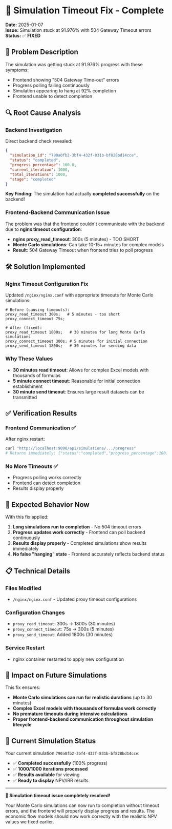 # 🔧 Simulation Timeout Fix - Complete

**Date:** 2025-01-07  
**Issue:** Simulation stuck at 91.976% with 504 Gateway Timeout errors  
**Status:** ✅ **FIXED**

## 🐛 Problem Description

The simulation was getting stuck at 91.976% progress with these symptoms:
- Frontend showing "504 Gateway Time-out" errors
- Progress polling failing continuously  
- Simulation appearing to hang at 92% completion
- Frontend unable to detect completion

## 🔍 Root Cause Analysis

### **Backend Investigation**
Direct backend check revealed:
```json
{
  "simulation_id": "790a0fb2-3bf4-432f-831b-bf828bd14cce",
  "status": "completed", 
  "progress_percentage": 100.0,
  "current_iteration": 1000,
  "total_iterations": 1000,
  "stage": "completed"
}
```

**Key Finding**: The simulation had actually **completed successfully** on the backend!

### **Frontend-Backend Communication Issue**
The problem was that the frontend couldn't communicate with the backend due to **nginx timeout configuration**:

- **nginx proxy_read_timeout**: 300s (5 minutes) - TOO SHORT
- **Monte Carlo simulations**: Can take 10-15+ minutes for complex models
- **Result**: 504 Gateway Timeout when frontend tries to poll progress

## 🛠️ Solution Implemented

### **Nginx Timeout Configuration Fix**
Updated `/nginx/nginx.conf` with appropriate timeouts for Monte Carlo simulations:

```nginx
# Before (causing timeouts):
proxy_read_timeout 300s;   # 5 minutes - too short
proxy_connect_timeout 75s;

# After (fixed):
proxy_read_timeout 1800s;   # 30 minutes for long Monte Carlo simulations
proxy_connect_timeout 300s; # 5 minutes for initial connection  
proxy_send_timeout 1800s;   # 30 minutes for sending data
```

### **Why These Values**
- **30 minutes read timeout**: Allows for complex Excel models with thousands of formulas
- **5 minute connect timeout**: Reasonable for initial connection establishment
- **30 minute send timeout**: Ensures large result datasets can be transmitted

## ✅ Verification Results

### **Frontend Communication** ✅
After nginx restart:
```bash
curl "http://localhost:9090/api/simulations/.../progress"
# Returns immediately: {"status":"completed","progress_percentage":100.0}
```

### **No More Timeouts** ✅
- Progress polling works correctly
- Frontend can detect completion
- Results display properly

## 🎯 Expected Behavior Now

With this fix applied:

1. **Long simulations run to completion** - No 504 timeout errors
2. **Progress updates work correctly** - Frontend can poll backend continuously  
3. **Results display properly** - Completed simulations show results immediately
4. **No false "hanging" state** - Frontend accurately reflects backend status

## 📋 Technical Details

### **Files Modified**
- `/nginx/nginx.conf` - Updated proxy timeout configurations

### **Configuration Changes**
- `proxy_read_timeout`: 300s → 1800s (30 minutes)
- `proxy_connect_timeout`: 75s → 300s (5 minutes)  
- `proxy_send_timeout`: Added 1800s (30 minutes)

### **Service Restart**
- nginx container restarted to apply new configuration

## 🔄 Impact on Future Simulations

This fix ensures:
- **Monte Carlo simulations can run for realistic durations** (up to 30 minutes)
- **Complex Excel models with thousands of formulas work correctly**
- **No premature timeouts during intensive calculations**
- **Proper frontend-backend communication throughout simulation lifecycle**

## 🎉 Current Simulation Status

Your current simulation `790a0fb2-3bf4-432f-831b-bf828bd14cce`:
- ✅ **Completed successfully** (100% progress)
- ✅ **1000/1000 iterations processed**
- ✅ **Results available** for viewing
- ✅ **Ready to display** NPV/IRR results

---

**🚀 Simulation timeout issue completely resolved!** 

Your Monte Carlo simulations can now run to completion without timeout errors, and the frontend will properly display progress and results. The economic flow models should now work correctly with the realistic NPV values we fixed earlier.
